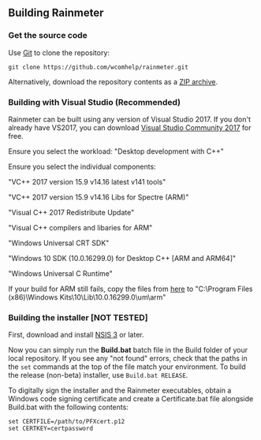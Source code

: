 ## Building Rainmeter

### Get the source code

Use <a href="http://git-scm.com">Git</a> to clone the repository:

    git clone https://github.com/wcomhelp/rainmeter.git

Alternatively, download the repository contents as a [ZIP archive](https://github.com/rainmeter/rainmeter/archive/master.zip).


### Building with Visual Studio (Recommended)

Rainmeter can be built using any version of Visual Studio 2017. If you don't already have VS2017, you can download [Visual Studio Community 2017](https://visualstudio.microsoft.com/vs/older-downloads/) for free.

Ensure you select the workload: "Desktop development with C++"

Ensure you select the individual components:

"VC++ 2017 version 15.9 v14.16 latest v141 tools"

"VC++ 2017 version 15.9 v14.16 Libs for Spectre (ARM)"

"Visual C++ 2017 Redistribute Update"

"Visual C++ compilers and libaries for ARM"

"Windows Universal CRT SDK"

"Windows 10 SDK (10.0.16299.0) for Desktop C++ [ARM and ARM64]"

"Windows Universal C Runtime"

If your build for ARM still fails, copy the files from [here](https://github.com/MakiseKurisu/WindowsRTLib/tree/master/Lib) to "C:\Program Files (x86)\Windows Kits\10\Lib\10.0.16299.0\um\arm"

### Building the installer [NOT TESTED]

First, download and install [NSIS 3](http://nsis.sourceforge.net) or later.

Now you can simply run the <b>Build.bat</b> batch file in the Build folder of your local repository. If you see any "not found" errors, check that the paths in the `set` commands at the top of the file match your environment. To build the release (non-beta) installer, use `Build.bat RELEASE`.

To digitally sign the installer and the Rainmeter executables, obtain a Windows code signing certificate and create a Certificate.bat file alongside Build.bat with the following contents:

    set CERTFILE=/path/to/PFXcert.p12
    set CERTKEY=certpassword

